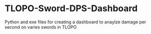 # TLOPO-Sword-DPS-Dashboard
Python and exe files for creating a dashboard to anaylze damage per second on varies swords in TLOPO
